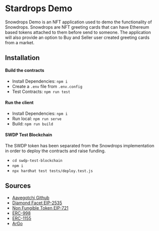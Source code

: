 # Stardrops Demo

Snowdrops Demo is an NFT application used to demo the functionality of Snowdrops. Snowdrops are NFT greeting cards that can have Ethereum based tokens attached to them before send to someone. The application will also provide an option to Buy and Seller user created greeting cards from a market.

## Installation
#### Build the contracts
- Install Dependencies: `npm i`
- Create a `.env` file from `.env.config`
- Test Contracts: `npm run test`

#### Run the client
- Install Dependencies: `npm i`
- Run local: `npm run serve`
- Build: `npm run build`

#### SWDP Test Blockchain
The SWDP token has been separated from the Snowdrops implementation in order to deploy the contracts and raise funding.
- `cd swdp-test-blockchain`
- `npm i`
- `npx hardhat test tests/deploy.test.js`

## Sources
- [Aavegotchi Github](https://github.com/aavegotchi)
- [Diamond Facet EIP-2535](https://eips.ethereum.org/EIPS/eip-2535)
- [Non Fungible Token EIP-721](https://eips.ethereum.org/EIPS/eip-721)
- [ERC-998](https://eips.ethereum.org/EIPS/eip-998)
- [ERC-1155](https://eips.ethereum.org/EIPS/eip-1155)
- [ArGo](https://argoapp.net/)
